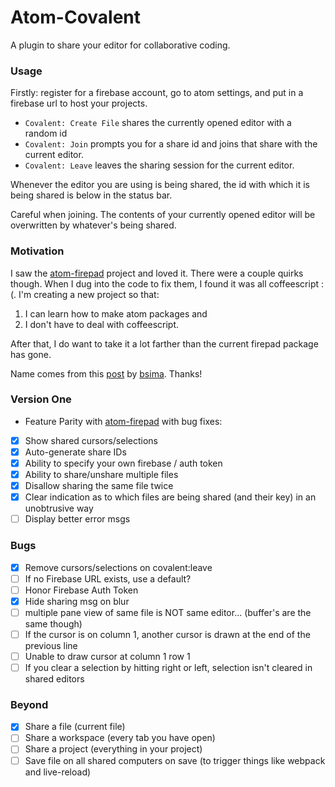 # Atom-Covalent

A plugin to share your editor for collaborative coding.

### Usage

Firstly: register for a firebase account, go to atom settings, and put in a firebase url to host your projects.

- `Covalent: Create File` shares the currently opened editor with a random id
- `Covalent: Join` prompts you for a share id and joins that share with the current editor.
- `Covalent: Leave` leaves the sharing session for the current editor.

Whenever the editor you are using is being shared, the id with which it is being shared is below in the status bar.

Careful when joining. The contents of your currently opened editor will be overwritten by whatever's being shared.

### Motivation

I saw the [atom-firepad] project and loved it. There were a couple quirks though. When I dug into the code to fix them, I found it was all coffeescript :(. I'm creating a new project so that:

1. I can learn how to make atom packages and
2. I don't have to deal with coffeescript.

After that, I do want to take it a lot farther than the current firepad package has gone.

Name comes from this [post] by [bsima]. Thanks!

### Version One
- Feature Parity with [atom-firepad] with bug fixes:
 - [x] Show shared cursors/selections
 - [x] Auto-generate share IDs
 - [x] Ability to specify your own firebase / auth token
 - [x] Ability to share/unshare multiple files
 - [x] Disallow sharing the same file twice
 - [x] Clear indication as to which files are being shared (and their key) in an unobtrusive way
 - [ ] Display better error msgs

### Bugs
- [x] Remove cursors/selections on covalent:leave
- [ ] If no Firebase URL exists, use a default?
- [ ] Honor Firebase Auth Token
- [x] Hide sharing msg on blur
- [ ] multiple pane view of same file is NOT same editor... (buffer's are the same though)
- [ ] If the cursor is on column 1, another cursor is drawn at the end of the previous line
- [ ] Unable to draw cursor at column 1 row 1
- [ ] If you clear a selection by hitting right or left, selection isn't cleared in shared editors

### Beyond
- [x] Share a file (current file)
- [ ] Share a workspace (every tab you have open)
- [ ] Share a project (everything in your project)
- [ ] Save file on all shared computers on save (to trigger things like webpack and live-reload)

[post]: https://news.ycombinator.com/item?id=7317042
[bsima]: https://news.ycombinator.com/user?id=bsima
[atom-firepad]: https://github.com/firebase/atom-firepad
